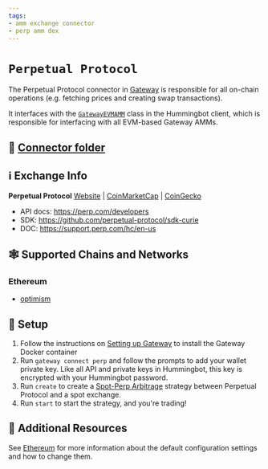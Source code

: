 ```yaml
---
tags:
- amm exchange connector
- perp amm dex
---
```


# `Perpetual Protocol`

The Perpetual Protocol connector in [Gateway](/gateway) is responsible for all on-chain operations (e.g. fetching prices and creating swap transactions).

It interfaces with the [`GatewayEVMAMM`](https://github.com/hummingbot/hummingbot/blob/master/hummingbot/connector/gateway_EVM_AMM.py) class in the Hummingbot client, which is responsible for interfacing with all EVM-based Gateway AMMs.

## 📁 [Connector folder](https://github.com/hummingbot/hummingbot/tree/master/gateway/src/connectors/perp)

## ℹ️ Exchange Info

**Perpetual Protocol**
[Website](https://perp.com/) | [CoinMarketCap](https://coinmarketcap.com/exchanges/perpetual-protocol/) | [CoinGecko](https://www.coingecko.com/en/exchanges/perpetual_protocol)

* API docs: <https://perp.com/developers>
* SDK: <https://github.com/perpetual-protocol/sdk-curie>
* DOC: <https://support.perp.com/hc/en-us>

## 🕸️ Supported Chains and Networks

### Ethereum

* [optimism](/gateway/chains/ethereum/#optimism-mainnet)

## 🔑 Setup

1. Follow the instructions on [Setting up Gateway](/gateway/setup) to install the Gateway Docker container
2. Run `gateway connect perp` and follow the prompts to add your wallet private key. Like all API and private keys in Hummingbot, this key is encrypted with your Hummingbot password.
3. Run `create` to create a [Spot-Perp Arbitrage](/strategies/spot-perpetual-arbitrage/) strategy between Perpetual Protocol and a spot exchange.
4. Run `start` to start the strategy, and you're trading!

## 📘 Additional Resources

See [Ethereum](/gateway/chains/ethereum/) for more information about the default configuration settings and how to change them.

